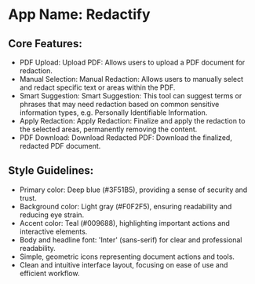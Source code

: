 # **App Name**: Redactify

## Core Features:

- PDF Upload: Upload PDF: Allows users to upload a PDF document for redaction.
- Manual Selection: Manual Redaction: Allows users to manually select and redact specific text or areas within the PDF.
- Smart Suggestion: Smart Suggestion: This tool can suggest terms or phrases that may need redaction based on common sensitive information types, e.g. Personally Identifiable Information.
- Apply Redaction: Apply Redaction: Finalize and apply the redaction to the selected areas, permanently removing the content.
- PDF Download: Download Redacted PDF: Download the finalized, redacted PDF document.

## Style Guidelines:

- Primary color: Deep blue (#3F51B5), providing a sense of security and trust.
- Background color: Light gray (#F0F2F5), ensuring readability and reducing eye strain.
- Accent color: Teal (#009688), highlighting important actions and interactive elements.
- Body and headline font: 'Inter' (sans-serif) for clear and professional readability.
- Simple, geometric icons representing document actions and tools.
- Clean and intuitive interface layout, focusing on ease of use and efficient workflow.